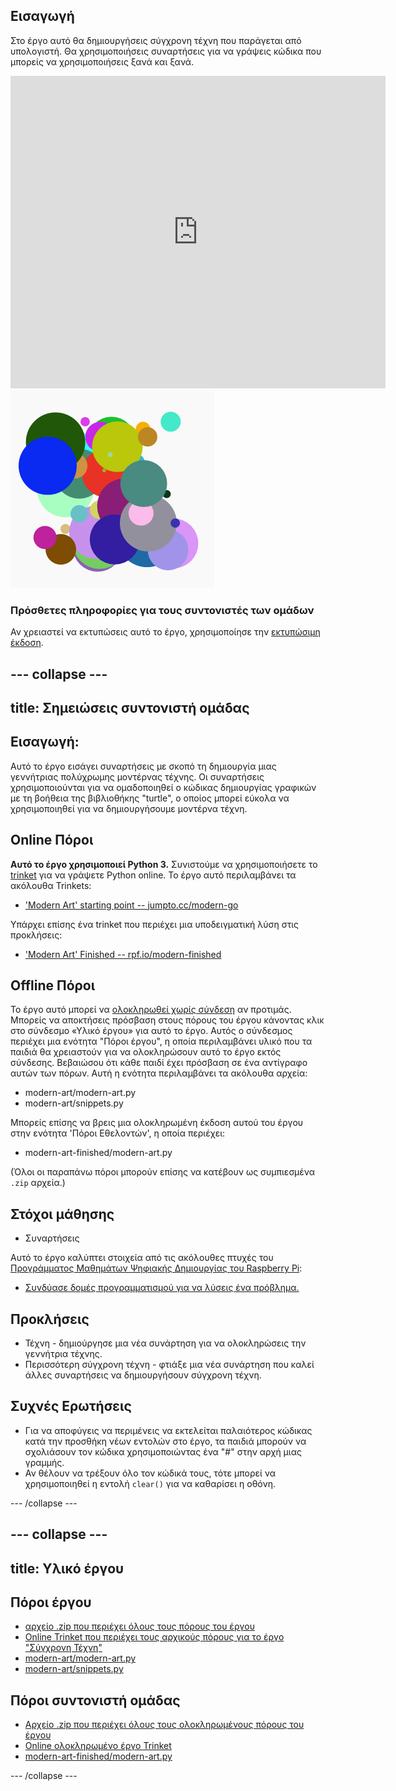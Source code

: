 ## Εισαγωγή

Στο έργο αυτό θα δημιουργήσεις σύγχρονη τέχνη που παράγεται από υπολογιστή. Θα χρησιμοποιήσεις συναρτήσεις για να γράψεις κώδικα που μπορείς να χρησιμοποιήσεις ξανά και ξανά.

<div class="trinket">
  <iframe src="https://trinket.io/embed/python/47bbc2fc2b?outputOnly=true&start=result" width="600" height="500" frameborder="0" marginwidth="0" marginheight="0" allowfullscreen>
  </iframe>
  <img src="images/modern-finished.png">
</div>

### Πρόσθετες πληροφορίες για τους συντονιστές των ομάδων

Αν χρειαστεί να εκτυπώσεις αυτό το έργο, χρησιμοποίησε την [εκτυπώσιμη έκδοση](https://projects.raspberrypi.org/en/projects/modern-art/print).

## \--- collapse \---

## title: Σημειώσεις συντονιστή ομάδας

## Εισαγωγή:

Αυτό το έργο εισάγει συναρτήσεις με σκοπό τη δημιουργία μιας γεννήτριας πολύχρωμης μοντέρνας τέχνης. Οι συναρτήσεις χρησιμοποιούνται για να ομαδοποιηθεί ο κώδικας δημιουργίας γραφικών με τη βοήθεια της βιβλιοθήκης "turtle", ο οποίος μπορεί εύκολα να χρησιμοποιηθεί για να δημιουργήσουμε μοντέρνα τέχνη.

## Online Πόροι

**Αυτό το έργο χρησιμοποιεί Python 3.** Συνιστούμε να χρησιμοποιήσετε το [trinket](https://trinket.io/) για να γράψετε Python online. Το έργο αυτό περιλαμβάνει τα ακόλουθα Trinkets:

* ['Modern Art' starting point -- jumpto.cc/modern-go](http://jumpto.cc/modern-go)

Υπάρχει επίσης ένα trinket που περιέχει μια υποδειγματική λύση στις προκλήσεις:

* ['Modern Art' Finished -- rpf.io/modern-finished](https://rpf.io/modern-finished)

## Offline Πόροι

Το έργο αυτό μπορεί να [ολοκληρωθεί χωρίς σύνδεση](https://www.codeclubprojects.org/en-GB/resources/python-working-offline/) αν προτιμάς. Μπορείς να αποκτήσεις πρόσβαση στους πόρους του έργου κάνοντας κλικ στο σύνδεσμο «Υλικό έργου» για αυτό το έργο. Αυτός ο σύνδεσμος περιέχει μια ενότητα "Πόροι έργου", η οποία περιλαμβάνει υλικό που τα παιδιά θα χρειαστούν για να ολοκληρώσουν αυτό το έργο εκτός σύνδεσης. Βεβαιώσου ότι κάθε παιδί έχει πρόσβαση σε ένα αντίγραφο αυτών των πόρων. Αυτή η ενότητα περιλαμβάνει τα ακόλουθα αρχεία:

* modern-art/modern-art.py
* modern-art/snippets.py

Μπορείς επίσης να βρεις μια ολοκληρωμένη έκδοση αυτού του έργου στην ενότητα 'Πόροι Εθελοντών', η οποία περιέχει:

* modern-art-finished/modern-art.py

(Όλοι οι παραπάνω πόροι μπορούν επίσης να κατέβουν ως συμπιεσμένα `.zip` αρχεία.)

## Στόχοι μάθησης

* Συναρτήσεις

Αυτό το έργο καλύπτει στοιχεία από τις ακόλουθες πτυχές του [Προγράμματος Μαθημάτων Ψηφιακής Δημιουργίας του Raspberry Pi](http://rpf.io/curriculum):

* [Συνδύασε δομές προγραμματισμού για να λύσεις ένα πρόβλημα.](https://www.raspberrypi.org/curriculum/programming/builder)

## Προκλήσεις

* Τέχνη - δημιούργησε μια νέα συνάρτηση για να ολοκληρώσεις την γεννήτρια τέχνης.
* Περισσότερη σύγχρονη τέχνη - φτιάξε μια νέα συνάρτηση που καλεί άλλες συναρτήσεις να δημιουργήσουν σύγχρονη τέχνη.

## Συχνές Ερωτήσεις

* Για να αποφύγεις να περιμένεις να εκτελείται παλαιότερος κώδικας κατά την προσθήκη νέων εντολών στο έργο, τα παιδιά μπορούν να σχολιάσουν τον κώδικα χρησιμοποιώντας ένα "#" στην αρχή μιας γραμμής.
* Αν θέλουν να τρέξουν όλο τον κώδικά τους, τότε μπορεί να χρησιμοποιηθεί η εντολή `clear()` για να καθαρίσει η οθόνη. 

\--- /collapse \---

## \--- collapse \---

## title: Υλικό έργου

## Πόροι έργου

* [αρχείο .zip που περιέχει όλους τους πόρους του έργου](resources/modern-art-project-resources.zip)
* [Online Trinket που περιέχει τους αρχικούς πόρους για το έργο "Σύγχρονη Τέχνη"](http://jumpto.cc/modern-go)
* [modern-art/modern-art.py](resources/modern-art-modern-art.py)
* [modern-art/snippets.py](resources/modern-art-snippets.py)

## Πόροι συντονιστή ομάδας

* [Αρχείο .zip που περιέχει όλους τους ολοκληρωμένους πόρους του έργου](resources/modern-art-volunteer-resources.zip)
* [Online ολοκληρωμένο έργο Trinket](https://trinket.io/python/47bbc2fc2b)
* [modern-art-finished/modern-art.py](resources/modern-art-finished-modern-art.py)

\--- /collapse \---